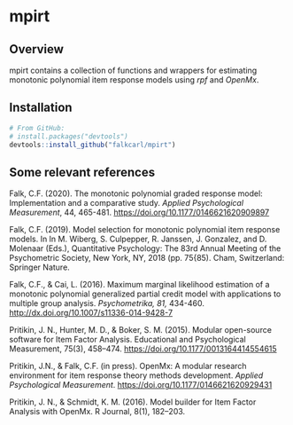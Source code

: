 # mpirt

## Overview

mpirt contains a collection of functions and wrappers for estimating
monotonic polynomial item response models using *rpf* and *OpenMx*.

## Installation

``` r
# From GitHub:
# install.packages("devtools")
devtools::install_github("falkcarl/mpirt")
```

## Some relevant references

Falk, C.F. (2020). The monotonic polynomial graded response model: Implementation
and a comparative study. *Applied Psychological Measurement*, 44,
465-481. https://doi.org/10.1177/0146621620909897

Falk, C.F. (2019). Model selection for monotonic polynomial item response
models. In In M. Wiberg, S. Culpepper, R. Janssen, J. Gonzalez, and D. Molenaar
(Eds.), Quantitative Psychology: The 83rd Annual Meeting of the Psychometric Society, New York, NY, 2018 (pp. 75{85). Cham, Switzerland: Springer Nature.

Falk, C.F., & Cai, L. (2016). Maximum marginal likelihood estimation of
a monotonic polynomial generalized partial credit model with applications to
multiple group analysis. *Psychometrika, 81,* 434-460. http://dx.doi.org/10.1007/s11336-014-9428-7

Pritikin, J. N., Hunter, M. D., & Boker, S. M. (2015). Modular open-source software for Item Factor Analysis. Educational and Psychological Measurement, 75(3), 458–474. https://doi.org/10.1177/0013164414554615

Pritikin, J.N., & Falk, C.F. (in press). OpenMx: A modular research environment
for item response theory methods development. *Applied Psychological Measurement*. https://doi.org/10.1177/0146621620929431

Pritikin, J. N., & Schmidt, K. M. (2016). Model builder for Item Factor Analysis with OpenMx. R Journal, 8(1), 182–203.

